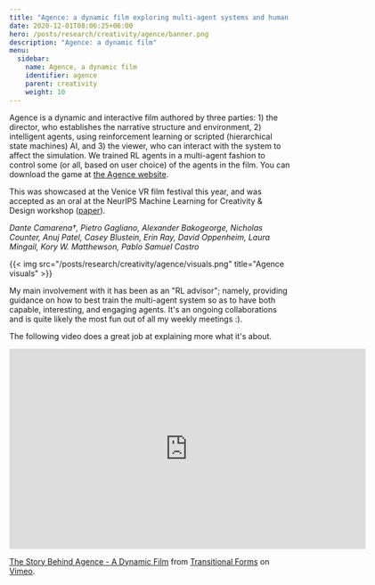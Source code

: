 ```yaml
---
title: "Agence: a dynamic film exploring multi-agent systems and human agency"
date: 2020-12-01T08:06:25+06:00
hero: /posts/research/creativity/agence/banner.png
description: "Agence: a dynamic film"
menu:
  sidebar:
    name: Agence, a dynamic film
    identifier: agence
    parent: creativity
    weight: 10
---
```


Agence is a dynamic and interactive film authored by three parties: 1) the
director, who establishes the narrative structure and environment, 2)
intelligent agents, using reinforcement learning or scripted (hierarchical
state machines) AI, and 3) the viewer, who can interact with the system to
affect the simulation. We trained RL agents in a multi-agent fashion to control
some (or all, based on user choice) of the agents in the film. You can download
the game at [the Agence website](https://www.agence.ai/).

This was showcased at the Venice VR film festival this year, and was accepted as an oral at the NeurIPS Machine Learning for Creativity & Design workshop ([paper](http://agence.ai/s/AgenceNeurIPSCreativity2020.pdf)).

_Dante Camarena†, Pietro Gagliano, Alexander Bakogeorge, Nicholas Counter, Anuj Patel, Casey Blustein, Erin Ray, David Oppenheim, Laura Mingail, Kory W. Matthewson, Pablo Samuel Castro_

{{< img src="/posts/research/creativity/agence/visuals.png" title="Agence visuals" >}}

My main involvement with it has been as an "RL advisor"; namely, providing guidance on how to best train the multi-agent system so as to have both capable, interesting, and engaging agents. It's an ongoing collaborations and is quite likely the most fun out of all my weekly meetings :).

The following video does a great job at explaining more what it's about.

<iframe src="https://player.vimeo.com/video/463920750" width="640" height="360" frameborder="0" allow="autoplay; fullscreen" allowfullscreen></iframe>
<p><a href="https://vimeo.com/463920750">The Story Behind Agence - A Dynamic Film</a> from <a href="https://vimeo.com/transformsai">Transitional Forms</a> on <a href="https://vimeo.com">Vimeo</a>.</p>
